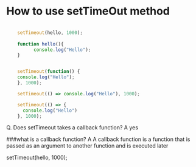 # How to use setTimeOut method

```javascript

    setTimeout(hello, 1000);
       
    function hello(){
          console.log("Hello");
    }


    setTimeout(function() {
    console.log("Hello");
    }, 1000);

    setTimeout(() => console.log("Hello"), 1000);

    setTimeout(() => {
      console.log("Hello")
    }, 1000);
```


Q. Does setTimeout takes a callback function?
A  yes

###what is a callback function?
A A callback function is a function that is passed as an argument to another function and is executed later

setTimeout(hello, 1000);
